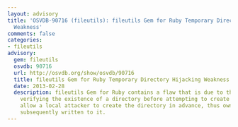 ```yaml
---
layout: advisory
title: 'OSVDB-90716 (fileutils): fileutils Gem for Ruby Temporary Directory Hijacking
  Weakness'
comments: false
categories:
- fileutils
advisory:
  gem: fileutils
  osvdb: 90716
  url: http://osvdb.org/show/osvdb/90716
  title: fileutils Gem for Ruby Temporary Directory Hijacking Weakness
  date: 2013-02-28
  description: fileutils Gem for Ruby contains a flaw that is due to the program not
    verifying the existence of a directory before attempting to create it. This may
    allow a local attacker to create the directory in advance, thus owning any files
    subsequently written to it.
---
```

